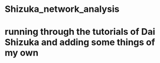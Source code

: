 # Shizuka_network_analysis
# running through the tutorials of Dai Shizuka and adding some things of my own
